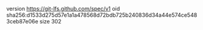 version https://git-lfs.github.com/spec/v1
oid sha256:d1533d275d57e1a1a478568d72bdb725b240836d34a44e574ce5483ceb87e06e
size 302

